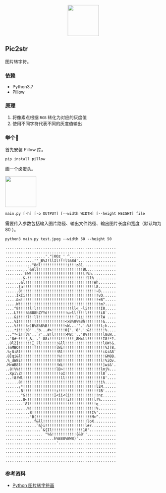<p align="center"><img width="100px" src="https://www.easyicon.net/api/resizeApi.php?id=1222011&size=128"></p>

## Pic2str

图片转字符。

### 依赖

- Python3.7
- Pillow

### 原理

1. 将像素点根据 `RGB` 转化为对应的灰度值
2. 使用不同字符代表不同的灰度值输出

### 举个🌰

首先安装 Pillow 库。

```
pip install pillow
```

画一个卤蛋头。

<img width="100px" src="https://timgsa.baidu.com/timg?image&quality=80&size=b9999_10000&sec=1553440058293&di=59c9558e8d9713808d70dc215f46ad01&imgtype=0&src=http%3A%2F%2Fb-ssl.duitang.com%2Fuploads%2Fitem%2F201602%2F01%2F20160201133705_yVmJM.thumb.700_0.jpeg">


```
main.py [-h] [-o OUTPUT] [--width WIDTH] [--height HEIGHT] file
```

需要传入参数包括输入图片路径、输出文件路径、输出图片长度和宽度（默认均为 80 ）。

```
python3 main.py test.jpeg --width 50 --height 50
```

```
..................................................
..................................................
..................'."|0Oz_' ^.....................
.............''_B%J!llIl!!!lt&8d'.................
............"8dl!!!!!!!!!!!!i!!!z81...............
..........`&ull!!!!!!!!!!!!!!!!!!!!BL.............
........`hW!!!!!!!!!!!!!!!!!!!!!!!!l!%h...........
........&-!!!!!!!!!!!!!!!!!!!!!!!!!!!ll% .........
.......&l!!!!!!!!!!!!!!!!!!!!!!!!!!!!!!!Wh........
......{a!!!!!!!!!!!!!!!!!!!!!!!!!!!!!!!!l8........
......8!!!!!!!!!!!!!!!!!!!!!!!!!!!!!!!!!!~B.......
.....IkIi!!!!!!!!!!!!!!!!!!!!!!!!!!!!!!!!!vQ......
.....&<!!!!!!!!!!!!!!!!!!!!!!!!!!!!!!!!!!!+B^.....
.....W!!!!!!!!!!!!!!!!!!!!!!!!!!!!!!!!!!!!!m?.....
....^8!!!!!l!l!!!!!!!!!!!!!!!!ll<_-li!!!!!!I8.....
....L?!!!!&888hZYYd!!!!!!!!!u>ll!!!!l!!!!!!i8`....
....&i!!!!l!!ll!!!!!!!!!!!!!!!!!lii!!!!!!!!lW ....
....%I!!!!!!!!!!!!!!!!!!!!!<xB%8%%8h!!!!!!!!&.....
....%!!!!!>)B%8%8%B!!!!!!!!<W...''.':%!!!!!l;h....
....*i!!!!8''.'b...#>!!!!!!0{'.'8'.':&!!!!!!!%....
...^*<i!!l%'..`/'..8!l!!!!!>M8:'..'8%!!!!!!!l8uW..
..'8#~!!!!_&. .'-88i!!!!l!!!!!!_8Mxll!!!!!!!I8!*?.
..8lZ]!!!!!!I_?l!!!!!!!!&ll!!!!!!!!!!!!!!!!!l8W!&.
.)mMBO!!!!!!!!!!!!!!!!!lWi!!!!!!!!!!!!!!!!!!!%J)8.
.%;8i8l!!!!!!!!!!!!!!!!!Bl!!!!!!!!!!!!!!!!!!i&i&8`
.8]qi&l!!!!!!!!!!!!!!!!!%!!!!!!!!!!!!!!!!!!!!&M8B.
.%_dW8i!!!!!!!!!!!!!!!!!8!!!!!!!!!!!!!!!!!!l!%iQv.
.M>WB8l!!!!!!!!!!!!!!!!!Wi!!!!!!!!!!!!!!!!!!]wi&'.
..8!%%!!!!!!!!!!!!!!!!!lB>!!!!!!!!!!!!!!!!!lmj%...
..Xpi\Z!!!!!!!!!!!!!!!!!!oI!!!!!!!!!!!!!!!!l8`....
...!8!Wl!!!!!!!!!!!!!!!!!ll!!!!!!!!!!!!!!!!!8'....
......8!!!!!!!!!!!!!!!!!!!!!!!!!!!!!!!!!!!!i%.....
......;*!!!!!!!!!!!!!!!!!!!!!!!!!!!!!!!!!liM......
.......B!!!!!!!!!!!!!!!i!!!!!!!!!!!!!!!!!!lB'.....
......."&!!!!!!!!!!!!!I<ii<(i!!!!!!!!!!!!!nz......
........8<!!!!!!!!!!!!!!!!!!i!!!!!!!!!!!l!%.......
........`8l!!!!!!!!!!!!!!!!!!!!!!!!!!!!!!q_.......
..........%!!!!!!!!!!!!!!!!!!!!!!!!!!!!!!%........
...........8!!!!!!!!!!!!!!!!!!!!!!!!!!!I%'........
...........'B(!!!!!!!!!!!!!!!!!!!!!!!!!M>^........
.............f&ll!!!!!!!!!!!!!!!!!!!!loX..........
..............`&}i!!!!!!!!!!!!!!!!!!l#r...........
................`&{Il!!!!!!!!!!!!!!18'............
................. "%&!!!!!!!!!!!{&8''.............
......................h%B88%BW8)'.................
.......................'..........................
..................................................
..................................................
..................................................
..................................................
```

### 参考资料

- [Python 图片转字符画](https://www.shiyanlou.com/courses/370)
